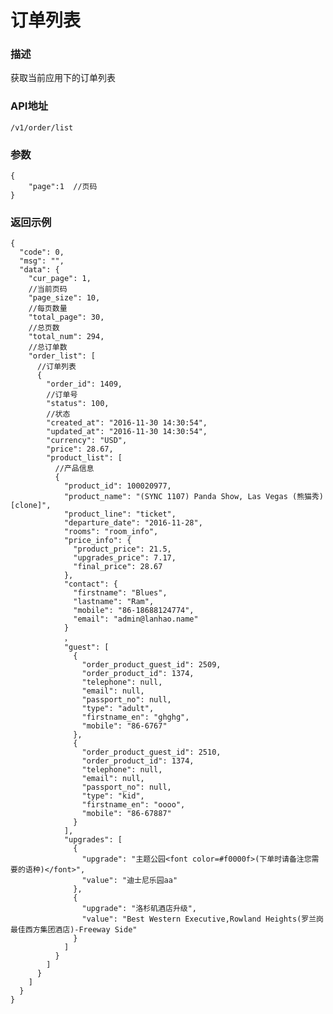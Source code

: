 # 订单列表

### 描述

获取当前应用下的订单列表

### API地址

	/v1/order/list
	
### 参数

	{
	    "page":1  //页码
	}
	
### 返回示例

	{
	  "code": 0,
	  "msg": "",
	  "data": {
	    "cur_page": 1,
	    //当前页码
	    "page_size": 10,
	    //每页数量
	    "total_page": 30,
	    //总页数
	    "total_num": 294,
	    //总订单数
	    "order_list": [
	      //订单列表
	      {
	        "order_id": 1409,
	        //订单号
	        "status": 100,
	        //状态
	        "created_at": "2016-11-30 14:30:54",
	        "updated_at": "2016-11-30 14:30:54",
	        "currency": "USD",
	        "price": 28.67,
	        "product_list": [
	          //产品信息
	          {
	            "product_id": 100020977,
	            "product_name": "(SYNC 1107) Panda Show, Las Vegas (熊猫秀)[clone]",
	            "product_line": "ticket",
	            "departure_date": "2016-11-28",
	            "rooms": "room_info",
	            "price_info": {
	              "product_price": 21.5,
	              "upgrades_price": 7.17,
	              "final_price": 28.67
	            },
	            "contact": {
	              "firstname": "Blues",
	              "lastname": "Ram",
	              "mobile": "86-18688124774",
	              "email": "admin@lanhao.name"
	            }
	            ，
	            "guest": [
	              {
	                "order_product_guest_id": 2509,
	                "order_product_id": 1374,
	                "telephone": null,
	                "email": null,
	                "passport_no": null,
	                "type": "adult",
	                "firstname_en": "ghghg",
	                "mobile": "86-6767"
	              },
	              {
	                "order_product_guest_id": 2510,
	                "order_product_id": 1374,
	                "telephone": null,
	                "email": null,
	                "passport_no": null,
	                "type": "kid",
	                "firstname_en": "oooo",
	                "mobile": "86-67887"
	              }
	            ],
	            "upgrades": [
	              {
	                "upgrade": "主题公园<font color=#f0000f>(下单时请备注您需要的语种)</font>",
	                "value": "迪士尼乐园aa"
	              },
	              {
	                "upgrade": "洛杉矶酒店升级",
	                "value": "Best Western Executive,Rowland Heights(罗兰岗最佳西方集团酒店)-Freeway Side"
	              }
	            ]
	          }
	        ]
	      }
	    ]
	  }
	}